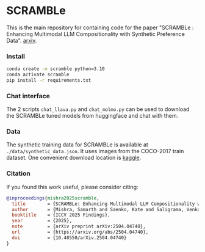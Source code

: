 # SCRAMBLe

This is the main repository for containing code for the paper "SCRAMBLe : Enhancing Multimodal LLM Compositionality with Synthetic Preference Data". [arxiv](https://arxiv.org/abs/2504.04740).

### Install

```bash
conda create -n scramble python=3.10
conda activate scramble
pip install -r requirements.txt
```

### Chat interface

The 2 scripts `chat_llava.py` and `chat_molmo.py` can be used to download the SCRAMBLe tuned models from huggingface and chat with them.

### Data

The synthetic training data for SCRAMBLe is available at `./data/synthetic_data.json`. 
It uses images from the COCO-2017 train dataset. One convenient download location is [kaggle](https://www.kaggle.com/datasets/awsaf49/coco-2017-dataset/data).

### Citation

If you found this work useful, please consider citing:

```bibtex
@inproceedings{mishra2025scramble,
  title        = {SCRAMBLe: Enhancing Multimodal LLM Compositionality with Synthetic Preference Data},
  author       = {Mishra, Samarth and Saenko, Kate and Saligrama, Venkatesh},
  booktitle    = {ICCV 2025 Findings},
  year         = {2025},
  note         = {arXiv preprint arXiv:2504.04740},
  url          = {https://arxiv.org/abs/2504.04740},
  doi          = {10.48550/arXiv.2504.04740}
}
```


